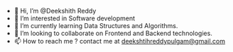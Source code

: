 - 👋 Hi, I’m @Deekshith Reddy
- 👀 I’m interested in Software development
- 🌱 I’m currently learning Data Structures and Algorithms.
- 💞️ I’m looking to collaborate on Frontend and Backend technologies.
- 📫 How to reach me ? contact me at deekshtihreddypulgam@gmail.com

<!---
deekshithdk/deekshithdk is a ✨ special ✨ repository because its `README.md` (this file) appears on your GitHub profile.
You can click the Preview link to take a look at your changes.
--->
